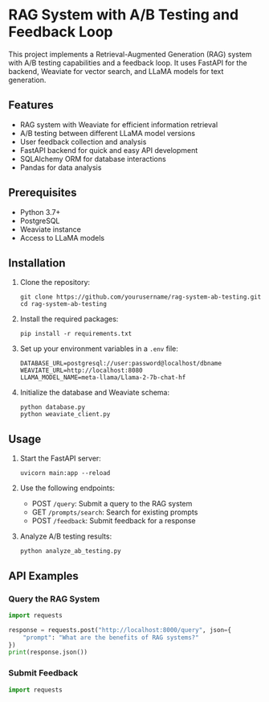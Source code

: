 # RAG System with A/B Testing and Feedback Loop

This project implements a Retrieval-Augmented Generation (RAG) system with A/B testing capabilities and a feedback loop. It uses FastAPI for the backend, Weaviate for vector search, and LLaMA models for text generation.

## Features

- RAG system with Weaviate for efficient information retrieval
- A/B testing between different LLaMA model versions
- User feedback collection and analysis
- FastAPI backend for quick and easy API development
- SQLAlchemy ORM for database interactions
- Pandas for data analysis

## Prerequisites

- Python 3.7+
- PostgreSQL
- Weaviate instance
- Access to LLaMA models

## Installation

1. Clone the repository:
   ```
   git clone https://github.com/yourusername/rag-system-ab-testing.git
   cd rag-system-ab-testing
   ```

2. Install the required packages:
   ```
   pip install -r requirements.txt
   ```

3. Set up your environment variables in a `.env` file:
   ```
   DATABASE_URL=postgresql://user:password@localhost/dbname
   WEAVIATE_URL=http://localhost:8080
   LLAMA_MODEL_NAME=meta-llama/Llama-2-7b-chat-hf
   ```

4. Initialize the database and Weaviate schema:
   ```
   python database.py
   python weaviate_client.py
   ```

## Usage

1. Start the FastAPI server:
   ```
   uvicorn main:app --reload
   ```

2. Use the following endpoints:
   - POST `/query`: Submit a query to the RAG system
   - GET `/prompts/search`: Search for existing prompts
   - POST `/feedback`: Submit feedback for a response

3. Analyze A/B testing results:
   ```
   python analyze_ab_testing.py
   ```

## API Examples

### Query the RAG System

```python
import requests

response = requests.post("http://localhost:8000/query", json={
    "prompt": "What are the benefits of RAG systems?"
})
print(response.json())
```

### Submit Feedback

```python
import requests

